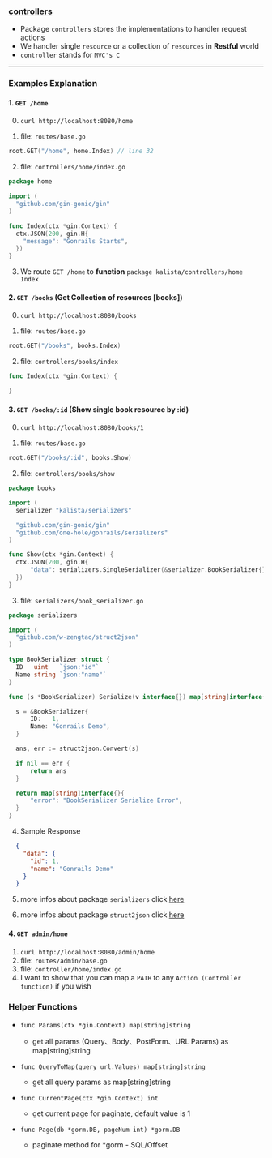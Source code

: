 ### [controllers](https://github.com/one-hole/kalista/tree/master/controllers)

  * Package `controllers` stores the implementations to handler request actions
  * We handler single `resource` or a collection of `resources` in __Restful__ world
  * `controller` stands for `MVC's C`

---

### Examples Explanation

#### 1. `GET /home`

  0. `curl http://localhost:8080/home`

  1. file: `routes/base.go`

  ```go
  root.GET("/home", home.Index) // line 32
  ```

  2. file: `controllers/home/index.go`

  ```go
  package home

  import (
    "github.com/gin-gonic/gin"
  )

  func Index(ctx *gin.Context) {
    ctx.JSON(200, gin.H{
      "message": "Gonrails Starts",
    })
  }

  ```

  3. We route `GET /home` to __function__ `package kalista/controllers/home Index`

#### 2. `GET /books` (Get Collection of resources [books])

  0. `curl http://localhost:8080/books`

  1. file: `routes/base.go`

  ```go
  root.GET("/books", books.Index)
  ```

  2. file: `controllers/books/index`

  ```go
  func Index(ctx *gin.Context) {

  }
  ```

#### 3. `GET /books/:id` (Show single book resource by :id)

  0. `curl http://localhost:8080/books/1`

  1. file: `routes/base.go`

  ```go
  root.GET("/books/:id", books.Show)
  ```

  2. file: `controllers/books/show`

  ```go
  package books

  import (
  	serializer "kalista/serializers"

  	"github.com/gin-gonic/gin"
  	"github.com/one-hole/gonrails/serializers"
  )

  func Show(ctx *gin.Context) {
  	ctx.JSON(200, gin.H{
  		"data": serializers.SingleSerializer(&serializer.BookSerializer{}, nil),
  	})
  }
  ```
  3. file: `serializers/book_serializer.go`

  ```go
  package serializers

  import (
  	"github.com/w-zengtao/struct2json"
  )

  type BookSerializer struct {
  	ID   uint   `json:"id"`
  	Name string `json:"name"`
  }

  func (s *BookSerializer) Serialize(v interface{}) map[string]interface{} {

  	s = &BookSerializer{
  		ID:   1,
  		Name: "Gonrails Demo",
  	}

  	ans, err := struct2json.Convert(s)

  	if nil == err {
  		return ans
  	}

  	return map[string]interface{}{
  		"error": "BookSerializer Serialize Error",
  	}
  }
  ```
  4. Sample Response

  ```json
    {
      "data": {
        "id": 1,
        "name": "Gonrails Demo"
      }
    }
  ```
  5. more infos about package `serializers` click [here](https://github.com/one-hole/gonrails/blob/master/serializers/base.go)

  6. more infos about package `struct2json` click [here](http://github.com/w-zengtao/struct2json)

#### 4. `GET admin/home`

  1. `curl http://localhost:8080/admin/home`
  2. file: `routes/admin/base.go`
  3. file: `controller/home/index.go`
  4. I want to show that you can map a `PATH` to any `Action (Controller function)` if you wish

### Helper Functions

* `func Params(ctx *gin.Context) map[string]string`
  - get all params (Query、Body、PostForm、URL Params) as map[string]string

* `func QueryToMap(query url.Values) map[string]string`
  - get all query params as map[string]string

* `func CurrentPage(ctx *gin.Context) int`
  - get current page for paginate, default value is 1

* `func Page(db *gorm.DB, pageNum int) *gorm.DB`
  - paginate method for *gorm - SQL/Offset
